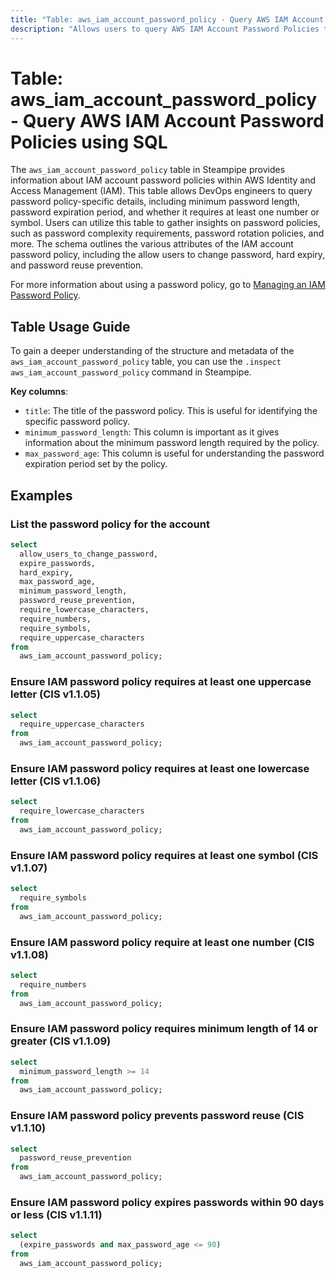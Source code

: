 ```yaml
---
title: "Table: aws_iam_account_password_policy - Query AWS IAM Account Password Policies using SQL"
description: "Allows users to query AWS IAM Account Password Policies to gain insights about password policy details such as minimum password length, password expiration period, and whether it requires at least one number or symbol."
---
```


# Table: aws_iam_account_password_policy - Query AWS IAM Account Password Policies using SQL

The `aws_iam_account_password_policy` table in Steampipe provides information about IAM account password policies within AWS Identity and Access Management (IAM). This table allows DevOps engineers to query password policy-specific details, including minimum password length, password expiration period, and whether it requires at least one number or symbol. Users can utilize this table to gather insights on password policies, such as password complexity requirements, password rotation policies, and more. The schema outlines the various attributes of the IAM account password policy, including the allow users to change password, hard expiry, and password reuse prevention.

For more information about using a password policy, go to [Managing an IAM Password Policy](https://docs.aws.amazon.com/IAM/latest/UserGuide/Using_ManagingPasswordPolicies.html).

## Table Usage Guide

To gain a deeper understanding of the structure and metadata of the `aws_iam_account_password_policy` table, you can use the `.inspect aws_iam_account_password_policy` command in Steampipe.

**Key columns**:

- `title`: The title of the password policy. This is useful for identifying the specific password policy.
- `minimum_password_length`: This column is important as it gives information about the minimum password length required by the policy.
- `max_password_age`: This column is useful for understanding the password expiration period set by the policy.

## Examples


### List the password policy for the account
```sql
select
  allow_users_to_change_password,
  expire_passwords,
  hard_expiry,
  max_password_age,
  minimum_password_length,
  password_reuse_prevention,
  require_lowercase_characters,
  require_numbers,
  require_symbols,
  require_uppercase_characters
from
  aws_iam_account_password_policy;
```

### Ensure IAM password policy requires at least one uppercase letter (CIS v1.1.05)
```sql
select
  require_uppercase_characters
from
  aws_iam_account_password_policy;
```

### Ensure IAM password policy requires at least one lowercase letter (CIS v1.1.06)
```sql
select
  require_lowercase_characters
from
  aws_iam_account_password_policy;
```

### Ensure IAM password policy requires at least one symbol (CIS v1.1.07)
```sql
select
  require_symbols
from
  aws_iam_account_password_policy;
```

### Ensure IAM password policy require at least one number (CIS v1.1.08)
```sql
select
  require_numbers
from
  aws_iam_account_password_policy;
```

### Ensure IAM password policy requires minimum length of 14 or greater (CIS v1.1.09)
```sql
select
  minimum_password_length >= 14
from
  aws_iam_account_password_policy;
```

### Ensure IAM password policy prevents password reuse (CIS v1.1.10)
```sql
select
  password_reuse_prevention
from
  aws_iam_account_password_policy;
```

### Ensure IAM password policy expires passwords within 90 days or less (CIS v1.1.11)
```sql
select
  (expire_passwords and max_password_age <= 90)
from
  aws_iam_account_password_policy;
```